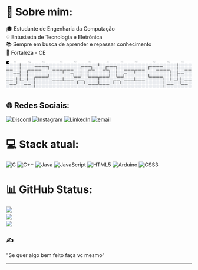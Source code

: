 # 💫 Sobre mim:
🎓 Estudante de Engenharia da Computação <br> 💡 Entusiasta de Tecnologia e Eletrônica  <br>📚 Sempre em busca de aprender e repassar conhecimento<br>📍 Fortaleza - CE 

<picture>
  <source media="(prefers-color-scheme: dark)" srcset="https://raw.githubusercontent.com/gabriel13px/gabriel13px/output/pacman-contribution-graph-dark.svg">
  <source media="(prefers-color-scheme: light)" srcset="https://raw.githubusercontent.com/gabriel13px/gabriel13px/output/pacman-contribution-graph.svg">
  <img alt="pacman contribution graph" src="https://raw.githubusercontent.com/gabriel13px/gabriel13px/output/pacman-contribution-graph.svg">
</picture>

###
## 🌐 Redes Sociais:
[![Discord](https://img.shields.io/badge/Discord-%237289DA.svg?logo=discord&logoColor=white)](https://discord.gg/gabriel13_px) [![Instagram](https://img.shields.io/badge/Instagram-%23E4405F.svg?logo=Instagram&logoColor=white)](https://instagram.com/gabriel13px) [![LinkedIn](https://img.shields.io/badge/LinkedIn-%230077B5.svg?logo=linkedin&logoColor=white)](https://linkedin.com/in/gabriel-oliveira-da-silva-486281359) [![email](https://img.shields.io/badge/Email-D14836?logo=gmail&logoColor=white)](mailto:gabrielga0304@gmail.com) 

# 💻 Stack atual:
![C](https://img.shields.io/badge/c-%2300599C.svg?style=for-the-badge&logo=c&logoColor=white) ![C++](https://img.shields.io/badge/c++-%2300599C.svg?style=for-the-badge&logo=c%2B%2B&logoColor=white) ![Java](https://img.shields.io/badge/java-%23ED8B00.svg?style=for-the-badge&logo=openjdk&logoColor=white) ![JavaScript](https://img.shields.io/badge/javascript-%23323330.svg?style=for-the-badge&logo=javascript&logoColor=%23F7DF1E) ![HTML5](https://img.shields.io/badge/html5-%23E34F26.svg?style=for-the-badge&logo=html5&logoColor=white) ![Arduino](https://img.shields.io/badge/-Arduino-00979D?style=for-the-badge&logo=Arduino&logoColor=white) ![CSS3](https://img.shields.io/badge/css3-%231572B6.svg?style=for-the-badge&logo=css3&logoColor=white)
# 📊 GitHub Status:
![](https://github-readme-stats.vercel.app/api?username=gabriel13px&theme=radical&hide_border=false&include_all_commits=true&count_private=true)<br/>
![](https://nirzak-streak-stats.vercel.app/?user=gabriel13px&theme=radical&hide_border=false)<br/>
![](https://github-readme-stats.vercel.app/api/top-langs/?username=gabriel13px&theme=radical&hide_border=false&include_all_commits=true&count_private=true&layout=compact)

### ✍️ 
"Se quer algo bem feito faça vc mesmo"

---


<!-- Proudly created with GPRM ( https://gprm.itsvg.in ) -->
